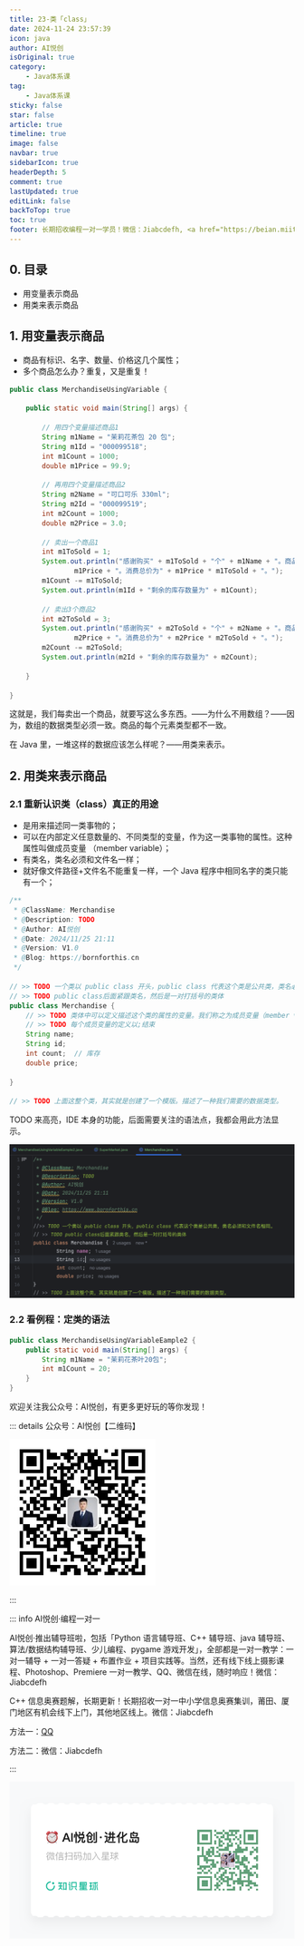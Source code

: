 ```yaml
---
title: 23-类「class」
date: 2024-11-24 23:57:39
icon: java
author: AI悦创
isOriginal: true
category: 
    - Java体系课
tag:
    - Java体系课
sticky: false
star: false
article: true
timeline: true
image: false
navbar: true
sidebarIcon: true
headerDepth: 5
comment: true
lastUpdated: true
editLink: false
backToTop: true
toc: true
footer: 长期招收编程一对一学员！微信：Jiabcdefh, <a href="https://beian.miit.gov.cn/" target="_blank">闽ICP备19021486号-6</a>
---
```


## 0. 目录

- 用变量表示商品
- 用类来表示商品

## 1. 用变量表示商品

- 商品有标识、名字、数量、价格这几个属性；
- 多个商品怎么办？重复，又是重复！

```java
public class MerchandiseUsingVariable {

    public static void main(String[] args) {

        // 用四个变量描述商品1
        String m1Name = "茉莉花茶包 20 包";
        String m1Id = "000099518";
        int m1Count = 1000;
        double m1Price = 99.9;

        // 再用四个变量描述商品2
        String m2Name = "可口可乐 330ml";
        String m2Id = "000099519";
        int m2Count = 1000;
        double m2Price = 3.0;

        // 卖出一个商品1
        int m1ToSold = 1;
        System.out.println("感谢购买" + m1ToSold + "个" + m1Name + "。商品单价为" +
                m1Price + "。消费总价为" + m1Price * m1ToSold + "。");
        m1Count -= m1ToSold;
        System.out.println(m1Id + "剩余的库存数量为" + m1Count);

        // 卖出3个商品2
        int m2ToSold = 3;
        System.out.println("感谢购买" + m2ToSold + "个" + m2Name + "。商品单价为" +
                m2Price + "。消费总价为" + m2Price * m2ToSold + "。");
        m2Count -= m2ToSold;
        System.out.println(m2Id + "剩余的库存数量为" + m2Count);

    }

}
```

这就是，我们每卖出一个商品，就要写这么多东西。——为什么不用数组？——因为，数组的数据类型必须一致。商品的每个元素类型都不一致。

在 Java 里，一堆这样的数据应该怎么样呢？——用类来表示。

## 2. 用类来表示商品

### 2.1 重新认识类（class）真正的用途

- 是用来描述同一类事物的；
- 可以在内部定义任意数量的、不同类型的变量，作为这一类事物的属性。这种属性叫做成员变量 （member variable）；
- 有类名，类名必须和文件名一样；
- 就好像文件路径+文件名不能重复一样，一个 Java 程序中相同名字的类只能有一个；

```java
/**
 * @ClassName: Merchandise
 * @Description: TODO
 * @Author: AI悦创
 * @Date: 2024/11/25 21:11
 * @Version: V1.0
 * @Blog: https://bornforthis.cn
 */

// >> TODO 一个类以 public class 开头，public class 代表这个类是公共类，类名必须和文件名相同。
// >> TODO public class后面紧跟类名，然后是一对打括号的类体
public class Merchandise {
    // >> TODO 类体中可以定义描述这个类的属性的变量。我们称之为成员变量（member variable）
    // >> TODO 每个成员变量的定义以;结束
    String name;
    String id;
    int count;  // 库存
    double price;

}

// >> TODO 上面这整个类，其实就是创建了一个模版。描述了一种我们需要的数据类型。
```

TODO 来高亮，IDE 本身的功能，后面需要关注的语法点，我都会用此方法显示。

![](./23.assets/image-20241125212359096.png)



### 2.2 看例程：定类的语法

```java
public class MerchandiseUsingVariableEample2 {
    public static void main(String[] args) {
        String m1Name = "茉莉花茶叶20包";
        int m1Count = 20;
    }
}
```





























欢迎关注我公众号：AI悦创，有更多更好玩的等你发现！

::: details 公众号：AI悦创【二维码】

![](/gzh.jpg)

:::

::: info AI悦创·编程一对一

AI悦创·推出辅导班啦，包括「Python 语言辅导班、C++ 辅导班、java 辅导班、算法/数据结构辅导班、少儿编程、pygame 游戏开发」，全部都是一对一教学：一对一辅导 + 一对一答疑 + 布置作业 + 项目实践等。当然，还有线下线上摄影课程、Photoshop、Premiere 一对一教学、QQ、微信在线，随时响应！微信：Jiabcdefh

C++ 信息奥赛题解，长期更新！长期招收一对一中小学信息奥赛集训，莆田、厦门地区有机会线下上门，其他地区线上。微信：Jiabcdefh

方法一：[QQ](http://wpa.qq.com/msgrd?v=3&uin=1432803776&site=qq&menu=yes)

方法二：微信：Jiabcdefh

:::

![](/zsxq.jpg)
